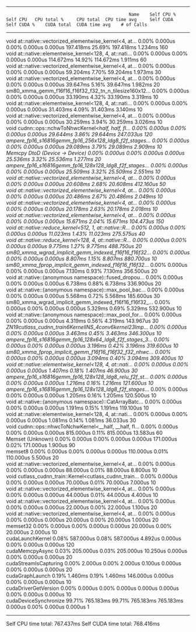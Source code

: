 -------------------------------------------------------  ------------  ------------  ------------  ------------  ------------  ------------  ------------  ------------  ------------  ------------  
                                                   Name    Self CPU %      Self CPU   CPU total %     CPU total  CPU time avg     Self CUDA   Self CUDA %    CUDA total  CUDA time avg    # of Calls  
-------------------------------------------------------  ------------  ------------  ------------  ------------  ------------  ------------  ------------  ------------  ------------  ------------  
void at::native::vectorized_elementwise_kernel<4, at...         0.00%       0.000us         0.00%       0.000us       0.000us     197.418ms        25.69%     197.418ms       1.234ms           160  
void at::native::elementwise_kernel<128, 4, at::nati...         0.00%       0.000us         0.00%       0.000us       0.000us     114.672ms        14.92%     114.672ms       1.911ms            60  
void at::native::vectorized_elementwise_kernel<4, at...         0.00%       0.000us         0.00%       0.000us       0.000us      59.204ms         7.70%      59.204ms       1.973ms            30  
void at::native::vectorized_elementwise_kernel<4, at...         0.00%       0.000us         0.00%       0.000us       0.000us      39.647ms         5.16%      39.647ms       1.982ms            20  
sm80_xmma_gemm_f16f16_f16f32_f32_tn_n_tilesize160x12...         0.00%       0.000us         0.00%       0.000us       0.000us      33.190ms         4.32%      33.190ms       3.319ms            10  
void at::native::elementwise_kernel<128, 4, at::nati...         0.00%       0.000us         0.00%       0.000us       0.000us      31.403ms         4.09%      31.403ms       3.140ms            10  
void at::native::vectorized_elementwise_kernel<4, at...         0.00%       0.000us         0.00%       0.000us       0.000us      30.259ms         3.94%      30.259ms       3.026ms            10  
void cudnn::ops::nchwToNhwcKernel<__half, __half, fl...         0.00%       0.000us         0.00%       0.000us       0.000us      29.644ms         3.86%      29.644ms     247.033us           120  
ampere_fp16_s16816gemm_fp16_256x128_ldg8_f2f_stages_...         0.00%       0.000us         0.00%       0.000us       0.000us      29.089ms         3.79%      29.089ms       2.909ms            10  
                         Memcpy DtoD (Device -> Device)         0.00%       0.000us         0.00%       0.000us       0.000us      25.536ms         3.32%      25.536ms       1.277ms            20  
ampere_fp16_s16816gemm_fp16_128x128_ldg8_f2f_stages_...         0.00%       0.000us         0.00%       0.000us       0.000us      25.509ms         3.32%      25.509ms       2.551ms            10  
void at::native::vectorized_elementwise_kernel<4, at...         0.00%       0.000us         0.00%       0.000us       0.000us      20.608ms         2.68%      20.608ms     412.160us            50  
void at::native::vectorized_elementwise_kernel<4, at...         0.00%       0.000us         0.00%       0.000us       0.000us      20.486ms         2.67%      20.486ms       2.049ms            10  
void at::native::vectorized_elementwise_kernel<4, at...         0.00%       0.000us         0.00%       0.000us       0.000us      20.178ms         2.63%      20.178ms       2.018ms            10  
void at::native::vectorized_elementwise_kernel<4, at...         0.00%       0.000us         0.00%       0.000us       0.000us      15.671ms         2.04%      15.671ms     104.473us           150  
void at::native::reduce_kernel<512, 1, at::native::R...         0.00%       0.000us         0.00%       0.000us       0.000us      11.023ms         1.43%      11.023ms     275.575us            40  
void at::native::reduce_kernel<128, 4, at::native::R...         0.00%       0.000us         0.00%       0.000us       0.000us       9.775ms         1.27%       9.775ms     488.750us            20  
sm80_xmma_wgrad_implicit_gemm_indexed_f16f16_f16f32_...         0.00%       0.000us         0.00%       0.000us       0.000us       8.807ms         1.15%       8.807ms     880.700us            10  
sm80_xmma_fprop_implicit_gemm_indexed_f16f16_f16f32_...         0.00%       0.000us         0.00%       0.000us       0.000us       7.130ms         0.93%       7.130ms     356.500us            20  
void at::native::(anonymous namespace)::fused_dropou...         0.00%       0.000us         0.00%       0.000us       0.000us       6.738ms         0.88%       6.738ms     336.900us            20  
void at::native::(anonymous namespace)::max_pool_bac...         0.00%       0.000us         0.00%       0.000us       0.000us       5.568ms         0.72%       5.568ms     185.600us            30  
sm80_xmma_wgrad_implicit_gemm_indexed_f16f16_f16f32_...         0.00%       0.000us         0.00%       0.000us       0.000us       5.329ms         0.69%       5.329ms     532.900us            10  
void at::native::(anonymous namespace)::max_pool_for...         0.00%       0.000us         0.00%       0.000us       0.000us       4.319ms         0.56%       4.319ms     143.967us            30  
_ZN19cutlass_cudnn_train6KernelINS_4conv6kernel23Imp...         0.00%       0.000us         0.00%       0.000us       0.000us       3.463ms         0.45%       3.463ms     346.300us            10  
ampere_fp16_s16816gemm_fp16_128x64_ldg8_f2f_stages_3...         0.00%       0.000us         0.00%       0.000us       0.000us       3.196ms         0.42%       3.196ms     319.600us            10  
sm80_xmma_fprop_implicit_gemm_f16f16_f16f32_f32_nhwc...         0.00%       0.000us         0.00%       0.000us       0.000us       3.094ms         0.40%       3.094ms     309.400us            10  
void at::native::elementwise_kernel<128, 4, at::nati...         0.00%       0.000us         0.00%       0.000us       0.000us       1.407ms         0.18%       1.407ms      46.900us            30  
ampere_fp16_s16816gemm_fp16_128x128_ldg8_relu_f2f_st...         0.00%       0.000us         0.00%       0.000us       0.000us       1.216ms         0.16%       1.216ms     121.600us            10  
ampere_fp16_s16816gemm_fp16_128x128_ldg8_f2f_stages_...         0.00%       0.000us         0.00%       0.000us       0.000us       1.205ms         0.16%       1.205ms     120.500us            10  
void at::native::(anonymous namespace)::CatArrayBatc...         0.00%       0.000us         0.00%       0.000us       0.000us       1.191ms         0.15%       1.191ms     119.100us            10  
void at::native::elementwise_kernel<128, 4, at::nati...         0.00%       0.000us         0.00%       0.000us       0.000us       1.081ms         0.14%       1.081ms      36.033us            30  
void cudnn::ops::nhwcToNchwKernel<__half, __half, fl...         0.00%       0.000us         0.00%       0.000us       0.000us     815.000us         0.11%     815.000us      13.583us            60  
                                       Memset (Unknown)         0.00%       0.000us         0.00%       0.000us       0.000us     171.000us         0.02%     171.000us       1.900us            90  
                                                memset8         0.00%       0.000us         0.00%       0.000us       0.000us     110.000us         0.01%     110.000us       5.500us            20  
void at::native::vectorized_elementwise_kernel<4, at...         0.00%       0.000us         0.00%       0.000us       0.000us      88.000us         0.01%      88.000us       8.800us            10  
void cutlass_cudnn_train::Kernel<cutlass_cudnn_train...         0.00%       0.000us         0.00%       0.000us       0.000us      70.000us         0.01%      70.000us       7.000us            10  
void at::native::vectorized_elementwise_kernel<4, at...         0.00%       0.000us         0.00%       0.000us       0.000us      44.000us         0.01%      44.000us       4.400us            10  
void at::native::vectorized_elementwise_kernel<4, at...         0.00%       0.000us         0.00%       0.000us       0.000us      22.000us         0.00%      22.000us       1.100us            20  
void at::native::vectorized_elementwise_kernel<4, at...         0.00%       0.000us         0.00%       0.000us       0.000us      20.000us         0.00%      20.000us       1.000us            20  
                                               memset32         0.00%       0.000us         0.00%       0.000us       0.000us      20.000us         0.00%      20.000us       2.000us            10  
                                       cudaLaunchKernel         0.08%     587.000us         0.08%     587.000us       4.892us       0.000us         0.00%       0.000us       0.000us           120  
                                        cudaMemcpyAsync         0.03%     205.000us         0.03%     205.000us      10.250us       0.000us         0.00%       0.000us       0.000us            20  
                                  cudaStreamIsCapturing         0.00%       2.000us         0.00%       2.000us       0.100us       0.000us         0.00%       0.000us       0.000us            20  
                                        cudaGraphLaunch         0.19%       1.460ms         0.19%       1.460ms     146.000us       0.000us         0.00%       0.000us       0.000us            10  
                                   cudaDriverGetVersion         0.00%       0.000us         0.00%       0.000us       0.000us       0.000us         0.00%       0.000us       0.000us            10  
                                  cudaDeviceSynchronize        99.71%     765.183ms        99.71%     765.183ms     765.183ms       0.000us         0.00%       0.000us       0.000us             1  
-------------------------------------------------------  ------------  ------------  ------------  ------------  ------------  ------------  ------------  ------------  ------------  ------------  
Self CPU time total: 767.437ms
Self CUDA time total: 768.416ms